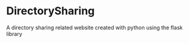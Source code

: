 # DirectorySharing
 A directory sharing related website created with python using the flask library
